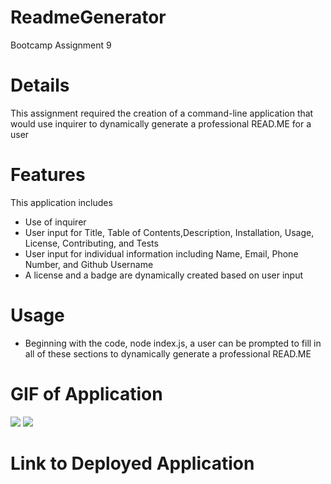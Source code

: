 # ReadmeGenerator
Bootcamp Assignment 9

# Details 
This assignment required the creation of a command-line application that would use inquirer to dynamically generate a professional READ.ME for a user

# Features
This application includes 
- Use of inquirer
- User input for Title, Table of Contents,Description, Installation, Usage, License, Contributing, and Tests
- User input for individual information including Name, Email, Phone Number, and Github Username 
- A license and a badge are dynamically created based on user input 


# Usage 
- Beginning with the code, node index.js, a user can be prompted to fill in all of these sections to dynamically generate a professional READ.ME

# GIF of Application
<img src="assets/Dec-10-2020 20-36-52.mp4">
<img src="assets/Dec-10-2020 20-37-02.mp4">

# Link to Deployed Application 
